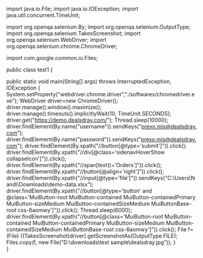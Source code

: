 import java.io.File;
import java.io.IOException;
import java.util.concurrent.TimeUnit;

import org.openqa.selenium.By;
import org.openqa.selenium.OutputType;
import org.openqa.selenium.TakesScreenshot;
import org.openqa.selenium.WebDriver;
import org.openqa.selenium.chrome.ChromeDriver;

import com.google.common.io.Files;

public class test1 {

public static void main(String[] args) throws InterruptedException, IOException {
	System.setProperty("webdriver.chrome.driver","./softwares/chromedriver.exe");
	WebDriver driver=new ChromeDriver();
	driver.manage().window().maximize();
	driver.manage().timeouts().implicitlyWait(10, TimeUnit.SECONDS);
	driver.get("https://demo.dealsdray.com/");
	Thread.sleep(10000);	
	driver.findElement(By.name("username")).sendKeys("prexo.mis@dealsdray.com");
	driver.findElement(By.name("password")).sendKeys("prexo.mis@dealsdray.com");
	driver.findElement(By.xpath("//button[@type='submit']")).click();
	driver.findElement(By.xpath("//div[@class='sidenavHoverShow collapseIcon']")).click();
	driver.findElement(By.xpath("//span[text()='Orders']")).click();
	driver.findElement(By.xpath("//button[@align='right']")).click();
	driver.findElement(By.xpath("//input[@type='file']")).sendKeys("C:\\Users\\Nandi\\Downloads\\demo-data.xlsx");
	driver.findElement(By.xpath("//button[@type='button' and @class='MuiButton-root MuiButton-contained MuiButton-containedPrimary MuiButton-sizeMedium MuiButton-containedSizeMedium MuiButtonBase-root  css-6aomwy']")).click();
	Thread.sleep(6000);
	driver.findElement(By.xpath("//button[@class='MuiButton-root MuiButton-contained MuiButton-containedPrimary MuiButton-sizeMedium MuiButton-containedSizeMedium MuiButtonBase-root  css-6aomwy']")).click();
	File f=(File) ((TakesScreenshot)driver).getScreenshotAs(OutputType.FILE);
	Files.copy(f, new File("D:\\downloads\\test sample\\dealsdray.jpg"));
}	
}

